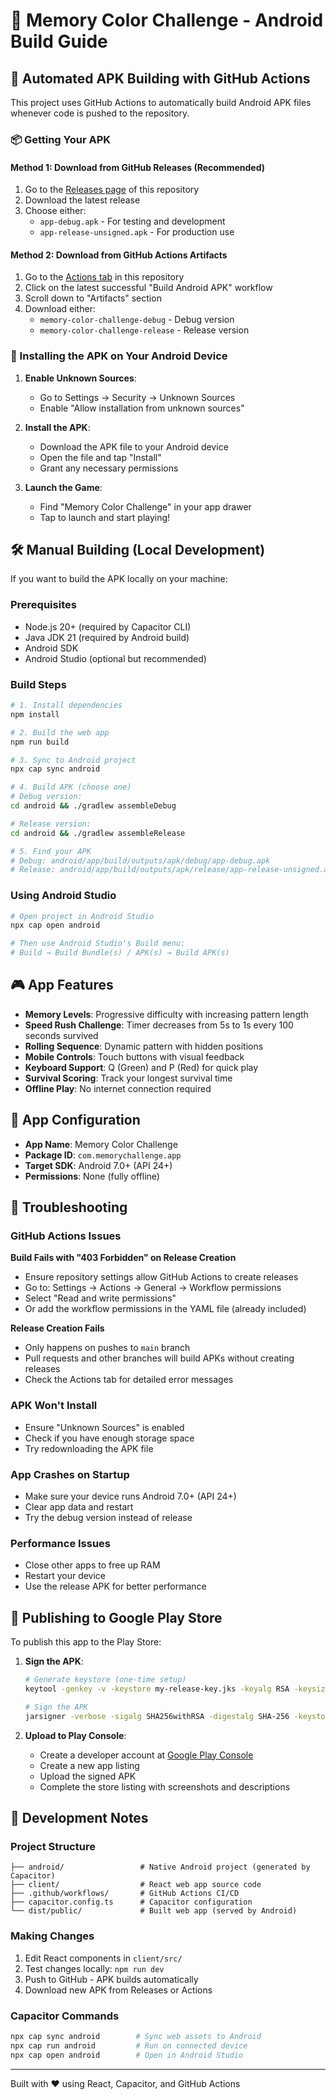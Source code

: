 # 📱 Memory Color Challenge - Android Build Guide

## 🚀 Automated APK Building with GitHub Actions

This project uses GitHub Actions to automatically build Android APK files whenever code is pushed to the repository.

### 📦 Getting Your APK

#### Method 1: Download from GitHub Releases (Recommended)
1. Go to the [Releases page](../../releases) of this repository
2. Download the latest release
3. Choose either:
   - `app-debug.apk` - For testing and development
   - `app-release-unsigned.apk` - For production use

#### Method 2: Download from GitHub Actions Artifacts
1. Go to the [Actions tab](../../actions) in this repository
2. Click on the latest successful "Build Android APK" workflow
3. Scroll down to "Artifacts" section
4. Download either:
   - `memory-color-challenge-debug` - Debug version
   - `memory-color-challenge-release` - Release version

### 📲 Installing the APK on Your Android Device

1. **Enable Unknown Sources**:
   - Go to Settings → Security → Unknown Sources
   - Enable "Allow installation from unknown sources"

2. **Install the APK**:
   - Download the APK file to your Android device
   - Open the file and tap "Install"
   - Grant any necessary permissions

3. **Launch the Game**:
   - Find "Memory Color Challenge" in your app drawer
   - Tap to launch and start playing!

## 🛠️ Manual Building (Local Development)

If you want to build the APK locally on your machine:

### Prerequisites
- Node.js 20+ (required by Capacitor CLI)
- Java JDK 21 (required by Android build)
- Android SDK
- Android Studio (optional but recommended)

### Build Steps
```bash
# 1. Install dependencies
npm install

# 2. Build the web app
npm run build

# 3. Sync to Android project
npx cap sync android

# 4. Build APK (choose one)
# Debug version:
cd android && ./gradlew assembleDebug

# Release version:
cd android && ./gradlew assembleRelease

# 5. Find your APK
# Debug: android/app/build/outputs/apk/debug/app-debug.apk
# Release: android/app/build/outputs/apk/release/app-release-unsigned.apk
```

### Using Android Studio
```bash
# Open project in Android Studio
npx cap open android

# Then use Android Studio's Build menu:
# Build → Build Bundle(s) / APK(s) → Build APK(s)
```

## 🎮 App Features

- **Memory Levels**: Progressive difficulty with increasing pattern length
- **Speed Rush Challenge**: Timer decreases from 5s to 1s every 100 seconds survived
- **Rolling Sequence**: Dynamic pattern with hidden positions
- **Mobile Controls**: Touch buttons with visual feedback
- **Keyboard Support**: Q (Green) and P (Red) for quick play
- **Survival Scoring**: Track your longest survival time
- **Offline Play**: No internet connection required

## 🔧 App Configuration

- **App Name**: Memory Color Challenge
- **Package ID**: `com.memorychallenge.app`
- **Target SDK**: Android 7.0+ (API 24+)
- **Permissions**: None (fully offline)

## 🐛 Troubleshooting

### GitHub Actions Issues

**Build Fails with "403 Forbidden" on Release Creation**
- Ensure repository settings allow GitHub Actions to create releases
- Go to: Settings → Actions → General → Workflow permissions
- Select "Read and write permissions"
- Or add the workflow permissions in the YAML file (already included)

**Release Creation Fails**
- Only happens on pushes to `main` branch
- Pull requests and other branches will build APKs without creating releases
- Check the Actions tab for detailed error messages

### APK Won't Install
- Ensure "Unknown Sources" is enabled
- Check if you have enough storage space
- Try redownloading the APK file

### App Crashes on Startup
- Make sure your device runs Android 7.0+ (API 24+)
- Clear app data and restart
- Try the debug version instead of release

### Performance Issues
- Close other apps to free up RAM
- Restart your device
- Use the release APK for better performance

## 🚀 Publishing to Google Play Store

To publish this app to the Play Store:

1. **Sign the APK**:
   ```bash
   # Generate keystore (one-time setup)
   keytool -genkey -v -keystore my-release-key.jks -keyalg RSA -keysize 2048 -validity 10000 -alias my-key-alias
   
   # Sign the APK
   jarsigner -verbose -sigalg SHA256withRSA -digestalg SHA-256 -keystore my-release-key.jks app-release-unsigned.apk my-key-alias
   ```

2. **Upload to Play Console**:
   - Create a developer account at [Google Play Console](https://play.google.com/console)
   - Create a new app listing
   - Upload the signed APK
   - Complete the store listing with screenshots and descriptions

## 📝 Development Notes

### Project Structure
```
├── android/                 # Native Android project (generated by Capacitor)
├── client/                  # React web app source code
├── .github/workflows/       # GitHub Actions CI/CD
├── capacitor.config.ts      # Capacitor configuration
└── dist/public/             # Built web app (served by Android)
```

### Making Changes
1. Edit React components in `client/src/`
2. Test changes locally: `npm run dev`
3. Push to GitHub - APK builds automatically
4. Download new APK from Releases or Actions

### Capacitor Commands
```bash
npx cap sync android        # Sync web assets to Android
npx cap run android         # Run on connected device
npx cap open android        # Open in Android Studio
```

---

Built with ❤️ using React, Capacitor, and GitHub Actions
